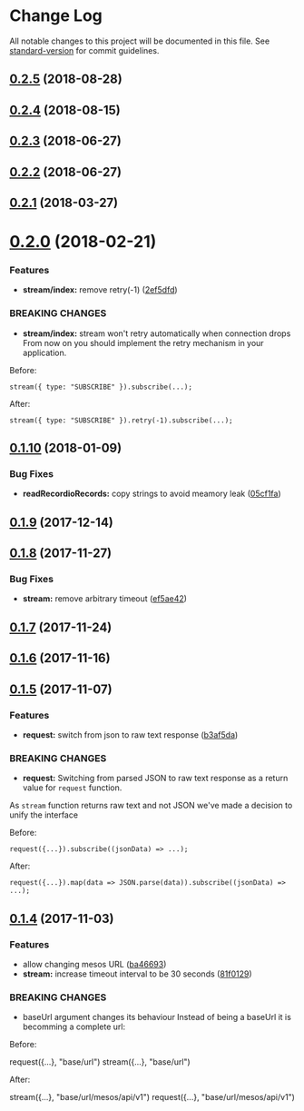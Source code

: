 # Change Log

All notable changes to this project will be documented in this file. See [standard-version](https://github.com/conventional-changelog/standard-version) for commit guidelines.

<a name="0.2.5"></a>
## [0.2.5](https://github.com/dcos-labs/mesos-client/compare/v0.2.4...v0.2.5) (2018-08-28)



<a name="0.2.4"></a>
## [0.2.4](https://github.com/dcos-labs/mesos-client/compare/v0.2.3...v0.2.4) (2018-08-15)



<a name="0.2.3"></a>
## [0.2.3](https://github.com/dcos-labs/mesos-client/compare/v0.2.2...v0.2.3) (2018-06-27)



<a name="0.2.2"></a>
## [0.2.2](https://github.com/dcos-labs/mesos-client/compare/v0.2.1...v0.2.2) (2018-06-27)



<a name="0.2.1"></a>
## [0.2.1](https://github.com/dcos-labs/mesos-client/compare/v0.2.0...v0.2.1) (2018-03-27)



<a name="0.2.0"></a>
# [0.2.0](https://github.com/dcos-labs/mesos-client/compare/v0.1.10...v0.2.0) (2018-02-21)


### Features

* **stream/index:** remove retry(-1) ([2ef5dfd](https://github.com/dcos-labs/mesos-client/commit/2ef5dfd))


### BREAKING CHANGES

* **stream/index:** stream won't retry automatically when connection drops
From now on you should implement the retry mechanism in your application.

Before:

```
stream({ type: "SUBSCRIBE" }).subscribe(...);
```

After:

```
stream({ type: "SUBSCRIBE" }).retry(-1).subscribe(...);
```



<a name="0.1.10"></a>
## [0.1.10](https://github.com/dcos-labs/mesos-client/compare/v0.1.9...v0.1.10) (2018-01-09)


### Bug Fixes

* **readRecordioRecords:** copy strings to avoid meamory leak ([05cf1fa](https://github.com/dcos-labs/mesos-client/commit/05cf1fa))



<a name="0.1.9"></a>
## [0.1.9](https://github.com/dcos-labs/mesos-client/compare/v0.1.8...v0.1.9) (2017-12-14)



<a name="0.1.8"></a>
## [0.1.8](https://github.com/dcos-labs/mesos-client/compare/v0.1.7...v0.1.8) (2017-11-27)


### Bug Fixes

* **stream:** remove arbitrary timeout ([ef5ae42](https://github.com/dcos-labs/mesos-client/commit/ef5ae42))



<a name="0.1.7"></a>
## [0.1.7](https://github.com/dcos-labs/mesos-client/compare/v0.1.6...v0.1.7) (2017-11-24)



<a name="0.1.6"></a>
## [0.1.6](https://github.com/dcos-labs/mesos-client/compare/v0.1.5...v0.1.6) (2017-11-16)



<a name="0.1.5"></a>
## [0.1.5](https://github.com/dcos-labs/mesos-client/compare/v0.1.4...v0.1.5) (2017-11-07)


### Features

* **request:** switch from json to raw text response ([b3af5da](https://github.com/dcos-labs/mesos-client/commit/b3af5da))


### BREAKING CHANGES

* **request:** Switching from parsed JSON to raw text response
as a return value for `request` function.

As `stream` function returns raw text and not JSON we've made a decision
to unify the interface

Before:
```
request({...}).subscribe((jsonData) => ...);
```

After:
```
request({...}).map(data => JSON.parse(data)).subscribe((jsonData) => ...);
```



<a name="0.1.4"></a>
## [0.1.4](https://github.com/dcos-labs/mesos-client/compare/v0.1.2...v0.1.4) (2017-11-03)


### Features

* allow changing mesos URL ([ba46693](https://github.com/dcos-labs/mesos-client/commit/ba46693))
* **stream:** increase timeout interval to be 30 seconds ([81f0129](https://github.com/dcos-labs/mesos-client/commit/81f0129))


### BREAKING CHANGES

* baseUrl argument changes its behaviour
Instead of being a baseUrl it is becomming a complete url:

Before:

request({...}, "base/url")
stream({...}, "base/url")

After:

stream({...}, "base/url/mesos/api/v1")
request({...}, "base/url/mesos/api/v1")
